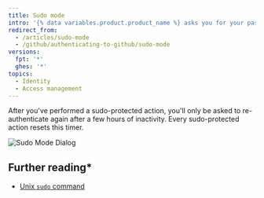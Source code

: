 ```yaml
---
title: Sudo mode
intro: '{% data variables.product.product_name %} asks you for your password before you can modify your email address, authorize third-party applications, or add new public keys, or initiate other *sudo-protected* actions.'
redirect_from:
  - /articles/sudo-mode
  - /github/authenticating-to-github/sudo-mode
versions:
  fpt: '*'
  ghes: '*'
topics:
  - Identity
  - Access management
---
```

After you've performed a sudo-protected action, you'll only be asked to re-authenticate again after a few hours of inactivity. Every sudo-protected action resets this timer.

![Sudo Mode Dialog](/assets/images/help/settings/sudo_mode_popup.png)

## Further reading*

- [Unix `sudo` command](http://en.wikipedia.org/wiki/Sudo)
